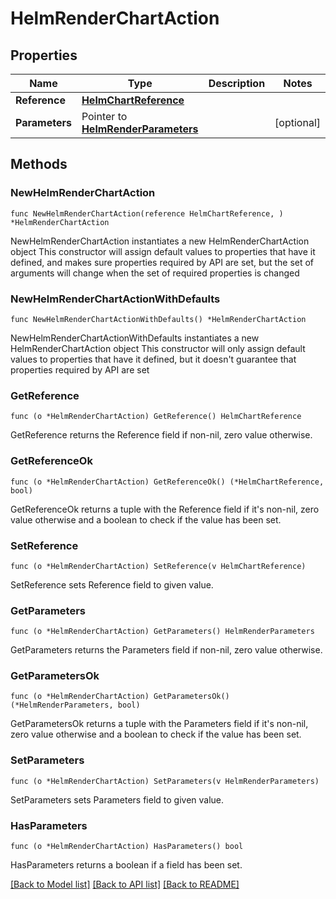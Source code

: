 # HelmRenderChartAction

## Properties

Name | Type | Description | Notes
------------ | ------------- | ------------- | -------------
**Reference** | [**HelmChartReference**](HelmChartReference.md) |  | 
**Parameters** | Pointer to [**HelmRenderParameters**](HelmRenderParameters.md) |  | [optional] 

## Methods

### NewHelmRenderChartAction

`func NewHelmRenderChartAction(reference HelmChartReference, ) *HelmRenderChartAction`

NewHelmRenderChartAction instantiates a new HelmRenderChartAction object
This constructor will assign default values to properties that have it defined,
and makes sure properties required by API are set, but the set of arguments
will change when the set of required properties is changed

### NewHelmRenderChartActionWithDefaults

`func NewHelmRenderChartActionWithDefaults() *HelmRenderChartAction`

NewHelmRenderChartActionWithDefaults instantiates a new HelmRenderChartAction object
This constructor will only assign default values to properties that have it defined,
but it doesn't guarantee that properties required by API are set

### GetReference

`func (o *HelmRenderChartAction) GetReference() HelmChartReference`

GetReference returns the Reference field if non-nil, zero value otherwise.

### GetReferenceOk

`func (o *HelmRenderChartAction) GetReferenceOk() (*HelmChartReference, bool)`

GetReferenceOk returns a tuple with the Reference field if it's non-nil, zero value otherwise
and a boolean to check if the value has been set.

### SetReference

`func (o *HelmRenderChartAction) SetReference(v HelmChartReference)`

SetReference sets Reference field to given value.


### GetParameters

`func (o *HelmRenderChartAction) GetParameters() HelmRenderParameters`

GetParameters returns the Parameters field if non-nil, zero value otherwise.

### GetParametersOk

`func (o *HelmRenderChartAction) GetParametersOk() (*HelmRenderParameters, bool)`

GetParametersOk returns a tuple with the Parameters field if it's non-nil, zero value otherwise
and a boolean to check if the value has been set.

### SetParameters

`func (o *HelmRenderChartAction) SetParameters(v HelmRenderParameters)`

SetParameters sets Parameters field to given value.

### HasParameters

`func (o *HelmRenderChartAction) HasParameters() bool`

HasParameters returns a boolean if a field has been set.


[[Back to Model list]](../README.md#documentation-for-models) [[Back to API list]](../README.md#documentation-for-api-endpoints) [[Back to README]](../README.md)


